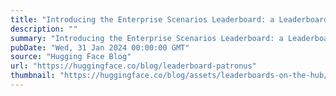```yaml
---
title: "Introducing the Enterprise Scenarios Leaderboard: a Leaderboard for Real World Use Cases"
description: ""
summary: "Introducing the Enterprise Scenarios Leaderboard: a Leaderboard for Real World Use Cases Today, the ..."
pubDate: "Wed, 31 Jan 2024 00:00:00 GMT"
source: "Hugging Face Blog"
url: "https://huggingface.co/blog/leaderboard-patronus"
thumbnail: "https://huggingface.co/blog/assets/leaderboards-on-the-hub/thumbnail_patronus.png"
---
```


